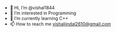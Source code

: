 - 👋 Hi, I’m @vishal1844
- 👀 I’m interested in Programming
- 🌱 I’m currently learning C++
- 📫 How to reach me vishaljindal2610@gmail.com

<!---
vishal1844/vishal1844 is a ✨ special ✨ repository because its `README.md` (this file) appears on your GitHub profile.
You can click the Preview link to take a look at your changes.
--->

